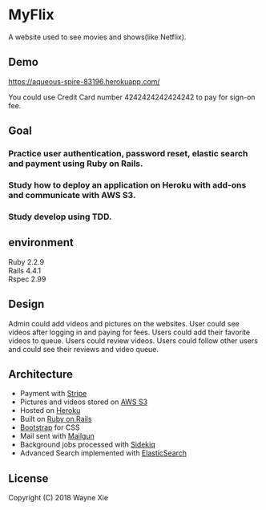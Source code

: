 # MyFlix
A website used to see movies and shows(like Netflix).

## Demo 
https://aqueous-spire-83196.herokuapp.com/ 

You could use Credit Card number 4242424242424242 to pay for sign-on fee.

## Goal
### Practice user authentication, password reset, elastic search and payment using Ruby on Rails.  
### Study how to deploy an application on Heroku with add-ons and communicate with AWS S3.  
### Study develop using TDD. 

## environment   
Ruby 2.2.9  
Rails 4.4.1  
Rspec 2.99

## Design
Admin could add videos and pictures on the websites.
User could see videos after logging in and paying for fees. 
Users could add their favorite videos to queue. 
Users could review videos.
Users could follow other users and could see their reviews and video queue.

## Architecture

* Payment with [Stripe](https://stripe.com/ "Stripe")
* Pictures and videos stored on [AWS S3](https://aws.amazon.com/s3/ "AWS")
* Hosted on [Heroku](https://www.heroku.com/ "Heroku")
* Built on [Ruby on Rails](http://rubyonrails.org/ "Rails")
* [Bootstrap](https://getbootstrap.com/ "Bootstrap") for CSS
* Mail sent with [Mailgun](https://www.mailgun.com/)
* Background jobs processed with [Sidekiq](https://github.com/mperham/sidekiq)
* Advanced Search implemented with [ElasticSearch](https://www.elastic.co/)


## License
Copyright (C) 2018 Wayne Xie
